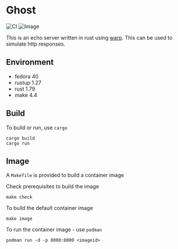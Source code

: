 # Ghost

![CI](https://github.com/jostho/ghost/actions/workflows/ci.yml/badge.svg)
![Image](https://github.com/jostho/ghost/actions/workflows/image.yml/badge.svg)

This is an echo server written in rust using [warp](https://github.com/seanmonstar/warp).
This can be used to simulate http responses.

## Environment

* fedora 40
* rustup 1.27
* rust 1.79
* make 4.4

## Build

To build or run, use `cargo`

    cargo build
    cargo run

## Image

A `Makefile` is provided to build a container image

Check prerequisites to build the image

    make check

To build the default container image

    make image

To run the container image - use `podman`

    podman run -d -p 8000:8000 <imageid>
